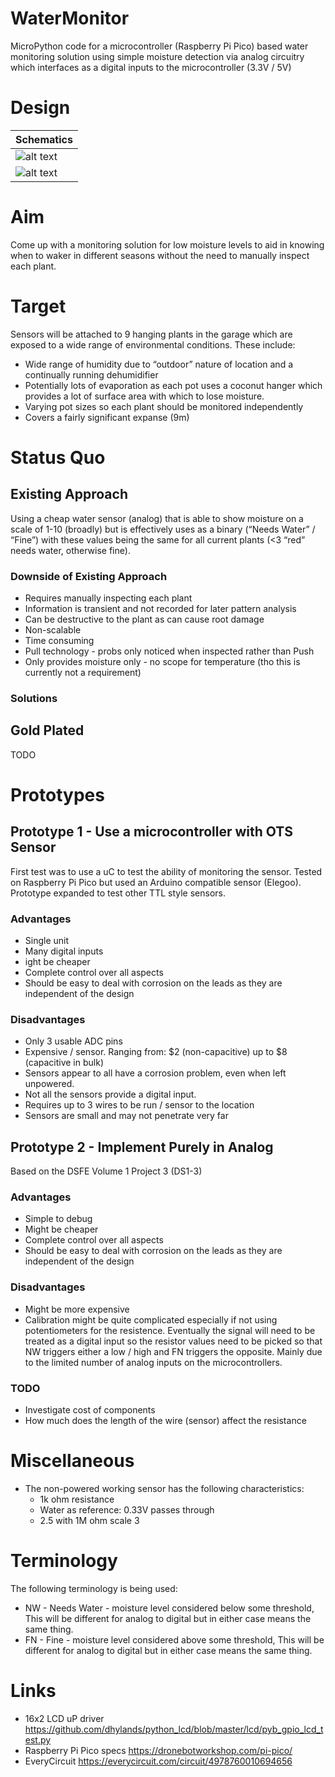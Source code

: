 # WaterMonitor
MicroPython code for a microcontroller (Raspberry Pi Pico) based water monitoring solution using simple moisture detection via analog circuitry which interfaces as a digital inputs to the microcontroller (3.3V / 5V)

# Design
| Schematics |
| ---------- |
| ![alt text](https://github.com/Silverune/WaterMonitor/blob/main/diagrams/RDJ001.png "RDJ Water Sensor x2") |
| ![alt text](https://github.com/Silverune/WaterMonitor/blob/main/diagrams/DSEFP3.png "DSFEP3 Water Sensor") |

# Aim
Come up with a monitoring solution for low moisture levels to aid in knowing when to waker in different seasons without the need to manually inspect each plant.

# Target
Sensors will be attached to 9 hanging plants in the garage which are exposed to a wide range of environmental conditions.  These include:
- Wide range of humidity due to “outdoor” nature of location and a continually running dehumidifier
- Potentially lots of evaporation as each pot uses a coconut hanger which provides a lot of surface area with which to lose moisture.
- Varying pot sizes so each plant should be monitored independently
- Covers a fairly significant expanse (9m) 

# Status Quo

## Existing Approach
Using a cheap water sensor (analog) that is able to show moisture on a scale of 1-10 (broadly) but is effectively uses as a binary (“Needs Water” / “Fine”) with these values being the same for all current plants (<3 “red” needs water, otherwise fine).

### Downside of Existing Approach
- Requires manually inspecting each plant
- Information is transient and not recorded for later pattern analysis
- Can be destructive to the plant as can cause root damage
- Non-scalable
- Time consuming
- Pull technology - probs only noticed when inspected rather than Push
- Only provides moisture only - no scope for temperature (tho this is currently not a requirement)

### Solutions

## Gold Plated
TODO

# Prototypes

## Prototype 1 - Use a microcontroller with OTS Sensor
First test was to use a uC to test the ability of monitoring the sensor.  Tested on Raspberry Pi Pico but used an Arduino compatible sensor (Elegoo).   Prototype expanded to test other TTL style sensors.

### Advantages
- Single unit
- Many digital inputs 
- ight be cheaper
- Complete control over all aspects
- Should be easy to deal with corrosion on the leads as they are independent of the design

### Disadvantages
- Only 3 usable ADC pins
- Expensive / sensor.  Ranging from: $2 (non-capacitive) up to $8 (capacitive in bulk)
- Sensors appear to all have a corrosion problem, even when left unpowered.
- Not all the sensors provide a digital input.
- Requires up to 3 wires to be run / sensor to the location
- Sensors are small and may not penetrate very far 

## Prototype 2 - Implement Purely in Analog
Based on the DSFE Volume 1 Project 3 (DS1-3) 

### Advantages
- Simple to debug
- Might be cheaper
- Complete control over all aspects
- Should be easy to deal with corrosion on the leads as they are independent of the design

### Disadvantages
- Might be more expensive
- Calibration might be quite complicated especially if not using potentiometers for the resistence.  Eventually the signal will need to be treated as a digital input so the resistor values need to be picked so that NW triggers either a low / high and FN triggers the opposite.   Mainly due to the limited number of analog inputs on the microcontrollers.

### TODO
- Investigate cost of components
- How much does the length of the wire (sensor) affect the resistance

# Miscellaneous
- The non-powered working sensor has the following characteristics:
    - 1k ohm resistance
    - Water as reference: 0.33V passes through
    - 2.5 with 1M ohm scale 3

# Terminology
The following terminology is being used:

- NW - Needs Water - moisture level considered below some threshold,   This will be different for analog to digital but in either case means the same thing.
- FN - Fine - moisture level considered above some threshold,   This will be different for analog to digital but in either case means the same thing.

# Links
- 16x2 LCD uP driver https://github.com/dhylands/python_lcd/blob/master/lcd/pyb_gpio_lcd_test.py
- Raspberry Pi Pico specs https://dronebotworkshop.com/pi-pico/
- EveryCircuit https://everycircuit.com/circuit/4978760010694656

